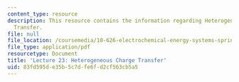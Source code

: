```yaml
---
content_type: resource
description: This resource contains the information regarding Heterogeneous Charge
  Transfer.
file: null
file_location: /coursemedia/10-626-electrochemical-energy-systems-spring-2014/83fd595de35b5c7dfe6fd2cf563cb5a5_MIT10_626S14_Lec23.pdf
file_type: application/pdf
resourcetype: Document
title: 'Lecture 23: Heterogeneous Charge Transfer'
uid: 83fd595d-e35b-5c7d-fe6f-d2cf563cb5a5
---
```

